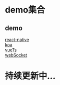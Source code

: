 # demo集合
## demo  
[react-native](https://github.com/BeginnerDevil/React-Native-App)  
[koa](https://github.com/BeginnerDevil/koa)  
[vueTs](https://github.com/BeginnerDevil/vueTs)  
[webSocket](https://github.com/BeginnerDevil/webSocket)
# 持续更新中...
